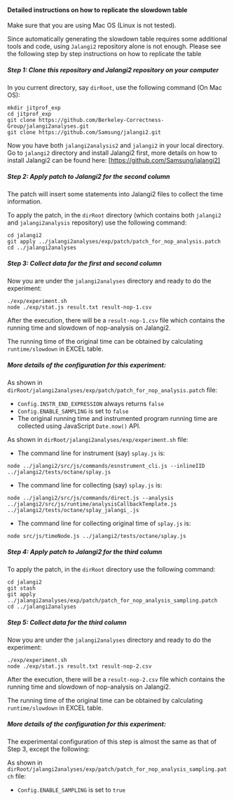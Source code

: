 #### Detailed instructions on how to replicate the slowdown table

Make sure that you are using Mac OS (Linux is not tested).

Since automatically generating the slowdown table requires some additional tools and code,
using ```Jalangi2``` repository alone is not enough. Please see the following step by step
instructions on how to replicate the table

##### Step 1: Clone this repository and Jalangi2 repository on your computer

In you current directory, say ```dirRoot```, use the following command (On Mac OS):

```
mkdir jitprof_exp
cd jitprof_exp
git clone https://github.com/Berkeley-Correctness-Group/jalangi2analyses.git
git clone https://github.com/Samsung/jalangi2.git
```

Now you have both ```jalangi2analysis2``` and ```jalangi2``` in your local directory.
Go to ```jalangi2``` directory and install Jalangi2 first, more details on how to install Jalangi2 can be found here: [https://github.com/Samsung/jalangi2]

##### Step 2: Apply patch to Jalangi2 for the second column

The patch will insert some statements into Jalangi2 files to collect the time information.

To apply the patch, in the ```dirRoot``` directory (which contains both ```jalangi2``` and ```jalangi2analysis``` repository) use the following command:

```
cd jalangi2
git apply ../jalangi2analyses/exp/patch/patch_for_nop_analysis.patch
cd ../jalangi2analyses
```

##### Step 3: Collect data for the first and second column

Now you are under the ```jalangi2analyses``` directory and ready to do the experiment:

```
./exp/experiment.sh
node ./exp/stat.js result.txt result-nop-1.csv
```

After the execution, there will be a ```result-nop-1.csv``` file which contains the running time and slowdown of nop-analysis on Jalangi2.

The running time of the original time can be obtained by calculating ```runtime/slowdown``` in EXCEL table.

##### More details of the configuration for this experiment:

As shown in ```dirRoot/jalangi2analyses/exp/patch/patch_for_nop_analysis.patch``` file:
   
   * ```Config.INSTR_END_EXPRESSION``` always returns ```false```
   * ```Config.ENABLE_SAMPLING``` is set to ```false```
   * The original running time and instrumented program running time are collected using JavaScript ```Date.now()``` API.

As shown in ```dirRoot/jalangi2analyses/exp/experiment.sh``` file:

   * The command line for instrument (say) ```splay.js``` is:
   ```
   node ../jalangi2/src/js/commands/esnstrument_cli.js --inlineIID ../jalangi2/tests/octane/splay.js
   ```
   * The command line for collecting (say) ```splay.js``` is:
   ```
node ../jalangi2/src/js/commands/direct.js --analysis ../jalangi2/src/js/runtime/analysisCallbackTemplate.js ../jalangi2/tests/octane/splay_jalangi_.js
   ```
   * The command line for collecting original time of ```splay.js``` is:
   ```
   node src/js/timeNode.js ../jalangi2/tests/octane/splay.js
   ```

##### Step 4: Apply patch to Jalangi2 for the third column

To apply the patch, in the ```dirRoot``` directory use the following command:

```
cd jalangi2
git stash
git apply ../jalangi2analyses/exp/patch/patch_for_nop_analysis_sampling.patch
cd ../jalangi2analyses
```

##### Step 5: Collect data for the third column

Now you are under the ```jalangi2analyses``` directory and ready to do the experiment:

```
./exp/experiment.sh
node ./exp/stat.js result.txt result-nop-2.csv
```

After the execution, there will be a ```result-nop-2.csv``` file which contains the running time and slowdown of nop-analysis on Jalangi2.

The running time of the original time can be obtained by calculating ```runtime/slowdown``` in EXCEL table.

##### More details of the configuration for this experiment:

The experimental configuration of this step is almost the same as that of Step 3, except the following: 

As shown in ```dirRoot/jalangi2analyses/exp/patch/patch_for_nop_analysis_sampling.patch``` file:
   
   * ```Config.ENABLE_SAMPLING``` is set to ```true```
   